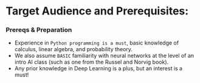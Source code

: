 # Target Audience and Prerequisites:

### Prereqs & Preparation

- Experience in `Python programming is a must`, basic knowledge of calculus, linear algebra, and probability theory.
- We also assume `BASIC` familiarity with neural networks at the level of an intro AI class (such as one from the Russel and Norvig book).
- Any prior knowledge in Deep Learning is a plus, but an interest is a must!

